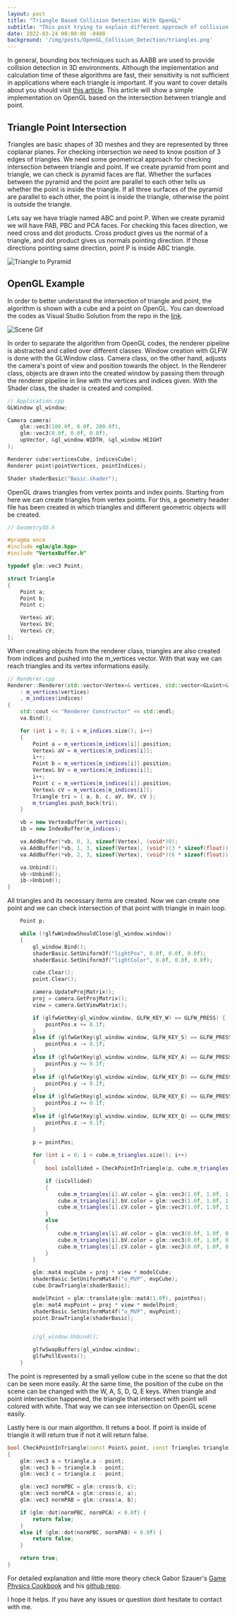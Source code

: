 ```yaml
---
layout: post
title: "Triangle Based Collision Detection With OpenGL"
subtitle: "This post trying to explain different approach of collision detection using OpenGL Renderin API"
date: 2022-03-24 00:00:00 -0400
background: '/img/posts/OpenGL_Collision_Detection/triangles.png'
---
```


In general, bounding box techniques such as AABB are used to provide collision detection in 3D environments. Although the implementation and calculation time of these algorithms are fast, their sensitivity is not sufficient in applications where each triangle is important. If you want to cover details about you should visit <a href="https://developer.mozilla.org/en-US/docs/Games/Techniques/3D_collision_detection">this article</a>. This article will show a simple implementation on OpenGL based on the intersection between triangle and point.

## Triangle Point Intersection
Triangles are basic shapes of 3D meshes and they are represented by three coplanar planes. For checking intersection we need to know position of 3 edges of triangles. We need some geometrical approach for checking intersection between triangle and point. If we create pyramid from point and triangle, we can check is pyramid faces are flat. Whether the surfaces between the pyramid and the point are parallel to each other tells us whether the point is inside the triangle. If all three surfaces of the pyramid are parallel to each other, the point is inside the triangle, otherwise the point is outside the triangle. 

Lets say we have triagle named ABC and point P. When we create pyramid we will have PAB, PBC and PCA faces. For checking this faces direction, we need cross and dot products. Cross product gives us the normal of a triangle, and dot product gives us normals pointing direction. If those directions pointing same direction, point P is inside ABC triangle.

<img class="img-fluid" src="/img/posts/OpenGL_Collision_Detection/Frame 1.png" alt="Triangle to Pyramid">

## OpenGL Example

In order to better understand the intersection of triangle and point, the algorithm is shown with a cube and a point on OpenGL. You can download the codes as Visual Studio Solution from the repo in the <a href="https://github.com/uysalaltas/Opengl_Triangle_Point_Intersection">link</a>. 

![Scene Gif](/img/posts/OpenGL_Collision_Detection/Intersection_gif.gif)

In order to separate the algorithm from OpenGL codes, the renderer pipeline is abstracted and called over different classes. Window creation with GLFW is done with the GLWindow class. Camera class, on the other hand, adjusts the camera's point of view and position towards the object. In the Renderer class, objects are drawn into the created window by passing them through the renderer pipeline in line with the vertices and indices given. With the Shader class, the shader is created and compiled. 

```c++
// Application.cpp
GLWindow gl_window;

Camera camera(
    glm::vec3(100.0f, 0.0f, 200.0f),
    glm::vec3(0.0f, 0.0f, 0.0f),
    upVector, &gl_window.WIDTH, &gl_window.HEIGHT
);

Renderer cube(verticesCube, indicesCube);
Renderer point(pointVertices, pointIndices);

Shader shaderBasic("Basic.shader");
```

OpenGL draws triangles from vertex points and index points. Starting from here we can create triangles from vertex points. For this, a geometry header file has been created in which triangles and different geometric objects will be created. 

```c++
// Geometry3D.h

#pragma once
#include <glm/glm.hpp> 
#include "VertexBuffer.h"

typedef glm::vec3 Point;

struct Triangle
{
	Point a;
	Point b;
	Point c;

	Vertex& aV;
	Vertex& bV;
	Vertex& cV;
};
```

When creating objects from the renderer class, triangles are also created from indices and pushed into the m_vertices vector. With that way we can reach triangles and its vertex informations easily.

```c++
// Renderer.cpp
Renderer::Renderer(std::vector<Vertex>& vertices, std::vector<GLuint>& indices)
	: m_vertices(vertices)
	, m_indices(indices)
{
	std::cout << "Renderer Constructor" << std::endl;
	va.Bind();

	for (int i = 0; i < m_indices.size(); i++)
	{
		Point a = m_vertices[m_indices[i]].position;
		Vertex& aV = m_vertices[m_indices[i]];
		i++;
		Point b = m_vertices[m_indices[i]].position;
		Vertex& bV = m_vertices[m_indices[i]];
		i++;
		Point c = m_vertices[m_indices[i]].position;
		Vertex& cV = m_vertices[m_indices[i]];
		Triangle tri = { a, b, c, aV, bV, cV };
		m_triangles.push_back(tri);
	}

	vb = new VertexBuffer(m_vertices);
	ib = new IndexBuffer(m_indices);

	va.AddBuffer(*vb, 0, 3, sizeof(Vertex), (void*)0);
	va.AddBuffer(*vb, 1, 3, sizeof(Vertex), (void*)(3 * sizeof(float)));
	va.AddBuffer(*vb, 2, 3, sizeof(Vertex), (void*)(6 * sizeof(float)));

	va.Unbind();
	vb->Unbind();
	ib->Unbind();
}	
```

All triangles and its necessary items are created. Now we can create one point and we can check intersection of that point with triangle in main loop. 

```c++
    Point p;

    while (!glfwWindowShouldClose(gl_window.window))    
    {
        gl_window.Bind();
        shaderBasic.SetUniform3f("lightPos", 0.0f, 0.0f, 0.0f);
        shaderBasic.SetUniform3f("lightColor", 0.8f, 0.8f, 0.8f);

        cube.Clear();
        point.Clear();

        camera.UpdateProjMatrix();
        proj = camera.GetProjMatrix();
        view = camera.GetViewMatrix();

        if (glfwGetKey(gl_window.window, GLFW_KEY_W) == GLFW_PRESS) {
            pointPos.x += 0.1f;
        } 
        else if (glfwGetKey(gl_window.window, GLFW_KEY_S) == GLFW_PRESS) {
            pointPos.x -= 0.1f;
        }
        else if (glfwGetKey(gl_window.window, GLFW_KEY_A) == GLFW_PRESS) {
            pointPos.y += 0.1f;
        }
        else if (glfwGetKey(gl_window.window, GLFW_KEY_D) == GLFW_PRESS) {
            pointPos.y -= 0.1f;
        }
        else if (glfwGetKey(gl_window.window, GLFW_KEY_E) == GLFW_PRESS) {
            pointPos.z += 0.1f;
        }
        else if (glfwGetKey(gl_window.window, GLFW_KEY_Q) == GLFW_PRESS) {
            pointPos.z -= 0.1f;
        }
        
        p = pointPos;

        for (int i = 0; i < cube.m_triangles.size(); i++)
        {
            bool isCollided = CheckPointInTriangle(p, cube.m_triangles[i]);

            if (isCollided)
            {
                cube.m_triangles[i].aV.color = glm::vec3(1.0f, 1.0f, 1.0f);
                cube.m_triangles[i].bV.color = glm::vec3(1.0f, 1.0f, 1.0f);
                cube.m_triangles[i].cV.color = glm::vec3(1.0f, 1.0f, 1.0f);
            }
            else
            {
                cube.m_triangles[i].aV.color = glm::vec3(0.0f, 1.0f, 0.0f);
                cube.m_triangles[i].bV.color = glm::vec3(0.0f, 1.0f, 0.0f);
                cube.m_triangles[i].cV.color = glm::vec3(0.0f, 1.0f, 0.0f);
            }
        }

        glm::mat4 mvpCube = proj * view * modelCube;
        shaderBasic.SetUniformMat4f("u_MVP", mvpCube);
        cube.DrawTriangle(shaderBasic);

        modelPoint = glm::translate(glm::mat4(1.0f), pointPos);
        glm::mat4 mvpPoint = proj * view * modelPoint;
        shaderBasic.SetUniformMat4f("u_MVP", mvpPoint);
        point.DrawTriangle(shaderBasic);


        //gl_window.Unbind();

        glfwSwapBuffers(gl_window.window);
        glfwPollEvents();
    }
```

The point is represented by a small yellow cube in the scene so that the dot can be seen more easily. At the same time, the position of the cube on the scene can be changed with the W, A, S, D, Q, E keys. When triangle and point intersection happened, the triangle that intersect with point will colored with white. That way we can see intersection on OpenGL scene easily.

Lastly here is our main algorithm. It retuns a bool. If point is inside of triangle it will return true if not it will return false.

```c++
bool CheckPointInTriangle(const Point& point, const Triangle& triangle)
{
    glm::vec3 a = triangle.a - point;
    glm::vec3 b = triangle.b - point;
    glm::vec3 c = triangle.c - point;

    glm::vec3 normPBC = glm::cross(b, c);
    glm::vec3 normPCA = glm::cross(c, a);
    glm::vec3 normPAB = glm::cross(a, b);

    if (glm::dot(normPBC, normPCA) < 0.0f) {
        return false;
    }
    else if (glm::dot(normPBC, normPAB) < 0.0f) {
        return false;
    }

    return true;
}
```

For detailed explanation and little more theory check Gabor Szauer's <a href="https://www.amazon.com/Game-Physics-Cookbook-Gabor-Szauer-ebook/dp/B01MDLX5PH">Game Physics Cookbook</a> and his <a href="https://github.com/gszauer/GamePhysicsCookbook">github repo</a>.

I hope it helps. If you have any issues or question dont hesitate to contact with me.
